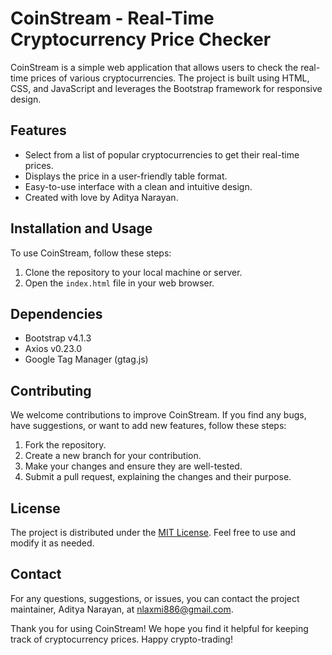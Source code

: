 # CoinStream - Real-Time Cryptocurrency Price Checker

CoinStream is a simple web application that allows users to check the real-time prices of various cryptocurrencies. The project is built using HTML, CSS, and JavaScript and leverages the Bootstrap framework for responsive design.

## Features

* Select from a list of popular cryptocurrencies to get their real-time prices.
* Displays the price in a user-friendly table format.
* Easy-to-use interface with a clean and intuitive design.
* Created with love by Aditya Narayan.

## Installation and Usage

To use CoinStream, follow these steps:

1. Clone the repository to your local machine or server.
2. Open the `index.html` file in your web browser.

## Dependencies

* Bootstrap v4.1.3
* Axios v0.23.0
* Google Tag Manager (gtag.js)

## Contributing

We welcome contributions to improve CoinStream. If you find any bugs, have suggestions, or want to add new features, follow these steps:

1. Fork the repository.
2. Create a new branch for your contribution.
3. Make your changes and ensure they are well-tested.
4. Submit a pull request, explaining the changes and their purpose.

## License

The project is distributed under the [MIT License](https://chat.openai.com/LICENSE). Feel free to use and modify it as needed.

## Contact

For any questions, suggestions, or issues, you can contact the project maintainer, Aditya Narayan, at [nlaxmi886@gmail.com](mailto:aditya@example.com).

Thank you for using CoinStream! We hope you find it helpful for keeping track of cryptocurrency prices. Happy crypto-trading!
